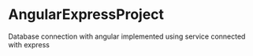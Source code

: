 # AngularExpressProject
Database connection with angular implemented using service connected with express
